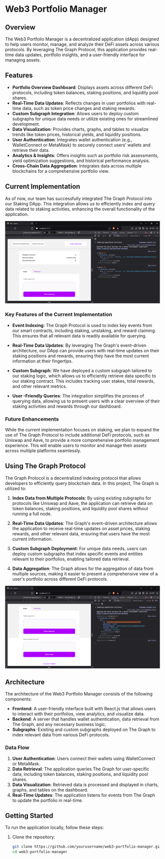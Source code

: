# Web3 Portfolio Manager

## Overview

The Web3 Portfolio Manager is a decentralized application (dApp) designed to help users monitor, manage, and analyze their DeFi assets across various protocols. By leveraging The Graph Protocol, this application provides real-time data updates, portfolio insights, and a user-friendly interface for managing assets.

## Features

- **Portfolio Overview Dashboard**: Displays assets across different DeFi protocols, including token balances, staking positions, and liquidity pool shares.
- **Real-Time Data Updates**: Reflects changes in user portfolios with real-time data, such as token price changes and staking rewards.
- **Custom Subgraph Integration**: Allows users to deploy custom subgraphs for unique data needs or utilize existing ones for streamlined development.
- **Data Visualization**: Provides charts, graphs, and tables to visualize trends like token prices, historical yields, and liquidity positions.
- **User  Authentication**: Integrates wallet authentication (e.g., WalletConnect or MetaMask) to securely connect users’ wallets and retrieve their data.
- **Analytics & Insights**: Offers insights such as portfolio risk assessments, yield optimization suggestions, and historical performance analysis.
- **Cross-Chain Data Aggregation**: Integrates data across multiple blockchains for a comprehensive portfolio view.

## Current Implementation

As of now, our team has successfully integrated The Graph Protocol into our Staking DApp. This integration allows us to efficiently index and query data related to staking activities, enhancing the overall functionality of the application.

![Current Implementation](GraphQueryOP1.PNG)

### Key Features of the Current Implementation

- **Event Indexing**: The Graph Protocol is used to index key events from our smart contracts, including staking, unstaking, and reward claiming. This ensures that all relevant data is readily available for querying.

- **Real-Time Data Updates**: By leveraging The Graph's event-driven architecture, our DApp can provide users with real-time updates on their staking positions and rewards, ensuring they have the most current information at their fingertips.

- **Custom Subgraph**: We have deployed a custom subgraph tailored to our staking logic, which allows us to efficiently retrieve data specific to our staking contract. This includes tracking user stakes, total rewards, and other relevant metrics.

- **User -Friendly Queries**: The integration simplifies the process of querying data, allowing us to present users with a clear overview of their staking activities and rewards through our dashboard.

### Future Enhancements

While the current implementation focuses on staking, we plan to expand the use of The Graph Protocol to include additional DeFi protocols, such as Uniswap and Aave, to provide a more comprehensive portfolio management experience. This will enable users to monitor and manage their assets across multiple platforms seamlessly.

## Using The Graph Protocol

The Graph Protocol is a decentralized indexing protocol that allows developers to efficiently query blockchain data. In this project, The Graph is utilized to:

1. **Index Data from Multiple Protocols**: By using existing subgraphs for protocols like Uniswap and Aave, the application can retrieve data on token balances, staking positions, and liquidity pool shares without running a full node.

2. **Real-Time Data Updates**: The Graph's event-driven architecture allows the application to receive real-time updates on asset prices, staking rewards, and other relevant data, ensuring that users have the most current information.

3. **Custom Subgraph Deployment**: For unique data needs, users can deploy custom subgraphs that index specific events and entities relevant to their portfolios, enabling tailored data retrieval.

4. **Data Aggregation**: The Graph allows for the aggregation of data from multiple sources, making it easier to present a comprehensive view of a user's portfolio across different DeFi protocols.

![Current Implementation](GraphQueryOP2.PNG)

## Architecture

The architecture of the Web3 Portfolio Manager consists of the following components:

- **Frontend**: A user-friendly interface built with React.js that allows users to interact with their portfolios, view analytics, and visualize data.
- **Backend**: A server that handles wallet authentication, data retrieval from The Graph, and any necessary business logic.
- **Subgraphs**: Existing and custom subgraphs deployed on The Graph to index relevant data from various DeFi protocols.

### Data Flow

1. **User  Authentication**: Users connect their wallets using WalletConnect or MetaMask.
2. **Data Retrieval**: The application queries The Graph for user-specific data, including token balances, staking positions, and liquidity pool shares.
3. **Data Visualization**: Retrieved data is processed and displayed in charts, graphs, and tables on the dashboard.
4. **Real-Time Updates**: The application listens for events from The Graph to update the portfolio in real-time.

## Getting Started

To run the application locally, follow these steps:

1. Clone the repository:
   ```bash
   git clone https://github.com/yourusername/web3-portfolio-manager.git
   cd web3-portfolio-manager
